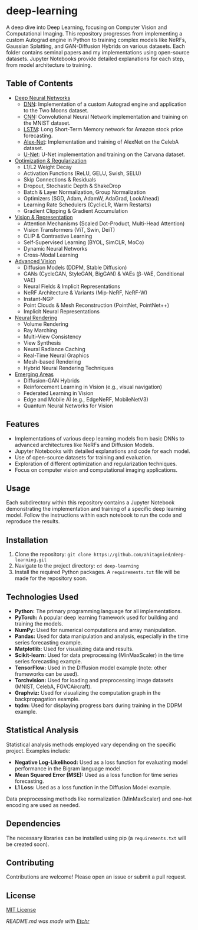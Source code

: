 # deep-learning

A deep dive into Deep Learning, focusing on Computer Vision and Computational Imaging.  This repository progresses from implementing a custom Autograd engine in Python to training complex models like NeRFs, Gaussian Splatting, and GAN-Diffusion Hybrids on various datasets.  Each folder contains seminal papers and my implementations using open-source datasets. Jupyter Notebooks provide detailed explanations for each step, from model architecture to training.


## Table of Contents

- [Deep Neural Networks](https://github.com/ahitagnied/deep-learning/tree/main/01-deep-neural-networks)
  - [DNN](https://github.com/ahitagnied/deep-learning/tree/main/01-deep-neural-networks/011-dnn):  Implementation of a custom Autograd engine and application to the Two Moons dataset.
  - [CNN](https://github.com/ahitagnied/deep-learning/tree/main/01-deep-neural-networks/012-cnn): Convolutional Neural Network implementation and training on the MNIST dataset.
  - [LSTM](https://github.com/ahitagnied/deep-learning/tree/main/01-deep-neural-networks/014-lstm): Long Short-Term Memory network for Amazon stock price forecasting.
  - [Alex-Net](https://github.com/ahitagnied/deep-learning/tree/main/01-deep-neural-networks/013-alex-net): Implementation and training of AlexNet on the CelebA dataset.
  - [U-Net](https://github.com/ahitagnied/deep-learning/tree/main/01-deep-neural-networks/015-u-nets):  U-Net implementation and training on the Carvana dataset.
- [Optimization & Regularization](https://github.com/ahitagnied/deep-learning/tree/main/02-optimization-regularization/l1-l2)
  - L1/L2 Weight Decay
  - Activation Functions (ReLU, GELU, Swish, SELU)
  - Skip Connections & Residuals
  - Dropout, Stochastic Depth & ShakeDrop
  - Batch & Layer Normalization, Group Normalization
  - Optimizers (SGD, Adam, AdamW, AdaGrad, LookAhead)
  - Learning Rate Schedulers (CyclicLR, Warm Restarts)
  - Gradient Clipping & Gradient Accumulation
- [Vision & Representation](https://github.com/ahitagnied/deep-learning)
  - Attention Mechanisms (Scaled Dot-Product, Multi-Head Attention)
  - Vision Transformers (ViT, Swin, DeiT)
  - CLIP & Contrastive Learning
  - Self-Supervised Learning (BYOL, SimCLR, MoCo)
  - Dynamic Neural Networks
  - Cross-Modal Learning
- [Advanced Vision](https://github.com/ahitagnied/deep-learning/tree/main/05-advanced-vision/051-diffusion-models)
  - Diffusion Models (DDPM, Stable Diffusion)
  - GANs (CycleGAN, StyleGAN, BigGAN) & VAEs (β-VAE, Conditional VAE)
  - Neural Fields & Implicit Representations
  - NeRF Architecture & Variants (Mip-NeRF, NeRF-W)
  - Instant-NGP
  - Point Clouds & Mesh Reconstruction (PointNet, PointNet++)
  - Implicit Neural Representations
- [Neural Rendering](https://github.com/ahitagnied/deep-learning)
  - Volume Rendering
  - Ray Marching
  - Multi-View Consistency
  - View Synthesis
  - Neural Radiance Caching
  - Real-Time Neural Graphics
  - Mesh-based Rendering
  - Hybrid Neural Rendering Techniques
- [Emerging Areas](https://github.com/ahitagnied/deep-learning)
  - Diffusion-GAN Hybrids
  - Reinforcement Learning in Vision (e.g., visual navigation)
  - Federated Learning in Vision
  - Edge and Mobile AI (e.g., EdgeNeRF, MobileNetV3)
  - Quantum Neural Networks for Vision


## Features

- Implementations of various deep learning models from basic DNNs to advanced architectures like NeRFs and Diffusion Models.
- Jupyter Notebooks with detailed explanations and code for each model.
- Use of open-source datasets for training and evaluation.
- Exploration of different optimization and regularization techniques.
- Focus on computer vision and computational imaging applications.


## Usage

Each subdirectory within this repository contains a Jupyter Notebook demonstrating the implementation and training of a specific deep learning model. Follow the instructions within each notebook to run the code and reproduce the results.


## Installation

1. Clone the repository: `git clone https://github.com/ahitagnied/deep-learning.git`
2. Navigate to the project directory: `cd deep-learning`
3. Install the required Python packages.  A `requirements.txt` file will be made for the repository soon.


## Technologies Used

- **Python:** The primary programming language for all implementations.
- **PyTorch:** A popular deep learning framework used for building and training the models.
- **NumPy:** Used for numerical computations and array manipulation.
- **Pandas:** Used for data manipulation and analysis, especially in the time series forecasting example.
- **Matplotlib:** Used for visualizing data and results.
- **Scikit-learn:** Used for data preprocessing (MinMaxScaler) in the time series forecasting example.
- **TensorFlow:** Used in the Diffusion model example (note: other frameworks can be used).
- **Torchvision:** Used for loading and preprocessing image datasets (MNIST, CelebA, FGVCAircraft).
- **Graphviz:** Used for visualizing the computation graph in the backpropagation example.
- **tqdm:** Used for displaying progress bars during training in the DDPM example.


## Statistical Analysis

Statistical analysis methods employed vary depending on the specific project.  Examples include:

- **Negative Log-Likelihood:** Used as a loss function for evaluating model performance in the Bigram language model.
- **Mean Squared Error (MSE):** Used as a loss function for time series forecasting.
- **L1 Loss:** Used as a loss function in the Diffusion Model example.

Data preprocessing methods like normalization (MinMaxScaler) and one-hot encoding are used as needed.


## Dependencies

The necessary libraries can be installed using pip (a `requirements.txt` will be created soon).


## Contributing

Contributions are welcome! Please open an issue or submit a pull request.


## License

[MIT License](LICENSE)



*README.md was made with [Etchr](https://etchr.dev)*